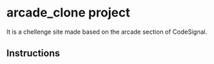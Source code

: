 # arcade_clone project

It is a chellenge site made based on the arcade section of CodeSignal. 

## Instructions


